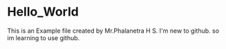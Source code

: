 # Hello_World

This is an Example file created by Mr.Phalanetra H S.
I'm new to github. so im learning to use github.

